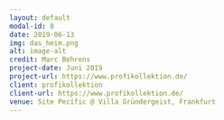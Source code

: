 ```yaml
---
layout: default
modal-id: 8
date: 2019-06-13
img: das_heim.png
alt: image-alt
credit: Marc Behrens
project-date: Juni 2019
project-url: https://www.profikollektion.de/
client: profikollektion
client-url: https://www.profikollektion.de/
venue: Site Pecific @ Villa Gründergeist, Frankfurt
---
```

